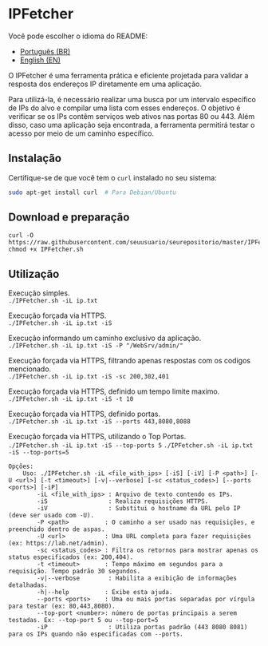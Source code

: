 # IPFetcher
Você pode escolher o idioma do README:
- [Português (BR)](README.md)
- [English (EN)](README-en.md)

O IPFetcher é uma ferramenta prática e eficiente projetada para validar a resposta dos endereços IP diretamente em uma aplicação.

Para utilizá-la, é necessário realizar uma busca por um intervalo específico de IPs do alvo e compilar uma lista com esses endereços. O objetivo é verificar se os IPs contêm serviços web ativos nas portas 80 ou 443. Além disso, caso uma aplicação seja encontrada, a ferramenta permitirá testar o acesso por meio de um caminho específico.

## Instalação

Certifique-se de que você tem o `curl` instalado no seu sistema:

```bash
sudo apt-get install curl  # Para Debian/Ubuntu
```

## Download e preparação
```
curl -O https://raw.githubusercontent.com/seuusuario/seurepositorio/master/IPFetcher.sh
chmod +x IPFetcher.sh
```
## Utilização

Execução simples.<br>
`./IPFetcher.sh -iL ip.txt`

Execução forçada via HTTPS.<br>
`./IPFetcher.sh -iL ip.txt -iS`

Execução informando um caminho exclusivo da aplicação.<br>
`./IPFetcher.sh -iL ip.txt -iS -P "/WebSrv/admin/"`

Execução forçada via HTTPS, filtrando apenas respostas com os codigos mencionado.<br>
`./IPFetcher.sh -iL ip.txt -iS -sc 200,302,401`

Execução forçada via HTTPS, definido um tempo limite maximo.<br>
`./IPFetcher.sh -iL ip.txt -iS -t 10`

Execução forçada via HTTPS, definido portas.<br>
`./IPFetcher.sh -iL ip.txt -iS --ports 443,8080,8088`

Execução forçada via HTTPS, utilizando o Top Portas.<br>
`./IPFetcher.sh -iL ip.txt -iS --top-ports 5`
`./IPFetcher.sh -iL ip.txt -iS --top-ports=5`

```
Opções:
    Uso: ./IPFetcher.sh -iL <file_with_ips> [-iS] [-iV] [-P <path>] [-U <url>] [-t <timeout>] [-v|--verbose] [-sc <status_codes>] [--ports <ports>] [-iP]
        -iL <file_with_ips> : Arquivo de texto contendo os IPs.
        -iS                 : Realiza requisições HTTPS.
        -iV                 : Substitui o hostname da URL pelo IP (deve ser usado com -U).
        -P <path>          : O caminho a ser usado nas requisições, e preenchido dentro de aspas.
        -U <url>           : Uma URL completa para fazer requisições (ex: https://lab.net/admin).
        -sc <status_codes> : Filtra os retornos para mostrar apenas os status especificados (ex: 200,404).
        -t <timeout>       : Tempo máximo em segundos para a requisição. Tempo padrão 30 segundos.
        -v|--verbose        : Habilita a exibição de informações detalhadas.
        -h|--help          : Exibe esta ajuda.
        --ports <ports>    : Uma ou mais portas separadas por vírgula para testar (ex: 80,443,8080).
        --top-port <number>: número de portas principais a serem testadas. Ex: --top-port 5 ou --top-port=5
        -iP                 : Utiliza portas padrão (443 8080 8081) para os IPs quando não especificadas com --ports.
```
